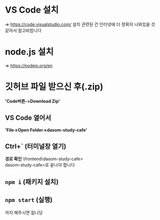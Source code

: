 # VS Code 설치
=> https://code.visualstudio.com/
설치 관련된 건 인터넷에 더 정확히 나와있을 것 같아서 참고바랍니다

# node.js 설치
=> https://nodejs.org/en

# 깃허브 파일 받으신 후(.zip)
**'Code버튼->Download Zip'**

## VS Code 열어서 
**'File->Open Folder->dasom-study-cafe'**

## Ctrl+` (터미널창 열기)
**경로 확인** \frontend\dasom-study-cafe>\
dasom-study-cafe>로 끝나야 합니다

## `npm i`  (패키지 설치)

## `npm start` (실행)
까지 해주시면 됩니당
